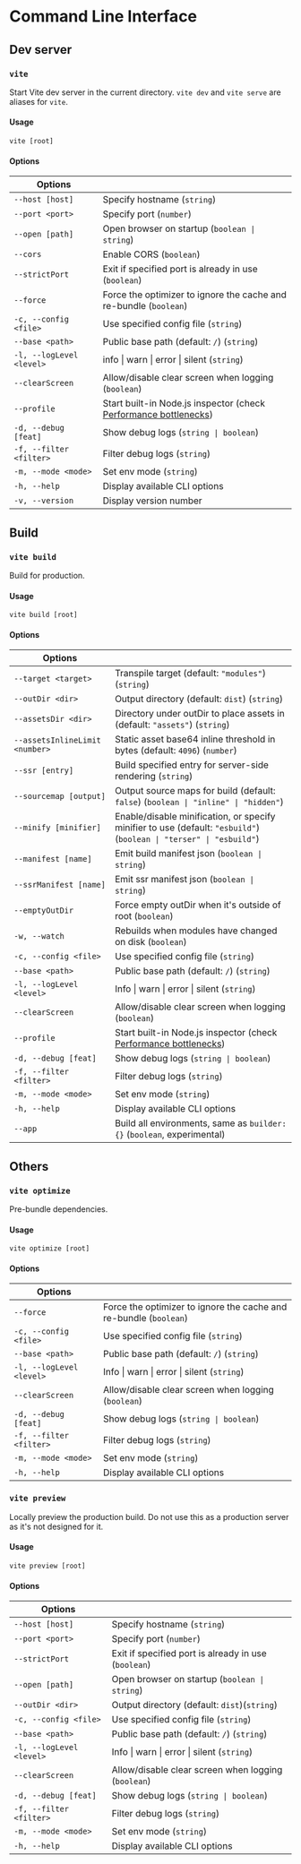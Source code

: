 # Command Line Interface

## Dev server

### `vite`

Start Vite dev server in the current directory. `vite dev` and `vite serve` are aliases for `vite`.

#### Usage

```
vite [root]
```

#### Options

|Options||
|---|---|
|`--host [host]`|Specify hostname (`string`)|
|`--port <port>`|Specify port (`number`)|
|`--open [path]`|Open browser on startup (`boolean \| string`)|
|`--cors`|Enable CORS (`boolean`)|
|`--strictPort`|Exit if specified port is already in use (`boolean`)|
|`--force`|Force the optimizer to ignore the cache and re-bundle (`boolean`)|
|`-c, --config <file>`|Use specified config file (`string`)|
|`--base <path>`|Public base path (default: `/`) (`string`)|
|`-l, --logLevel <level>`|info \| warn \| error \| silent (`string`)|
|`--clearScreen`|Allow/disable clear screen when logging (`boolean`)|
|`--profile`|Start built-in Node.js inspector (check [Performance bottlenecks](https://vite.dev/guide/troubleshooting.html#performance-bottlenecks))|
|`-d, --debug [feat]`|Show debug logs (`string \| boolean`)|
|`-f, --filter <filter>`|Filter debug logs (`string`)|
|`-m, --mode <mode>`|Set env mode (`string`)|
|`-h, --help`|Display available CLI options|
|`-v, --version`|Display version number|

## Build

### `vite build`

Build for production.

#### Usage

```
vite build [root]
```

#### Options

|Options||
|---|---|
|`--target <target>`|Transpile target (default: `"modules"`) (`string`)|
|`--outDir <dir>`|Output directory (default: `dist`) (`string`)|
|`--assetsDir <dir>`|Directory under outDir to place assets in (default: `"assets"`) (`string`)|
|`--assetsInlineLimit <number>`|Static asset base64 inline threshold in bytes (default: `4096`) (`number`)|
|`--ssr [entry]`|Build specified entry for server-side rendering (`string`)|
|`--sourcemap [output]`|Output source maps for build (default: `false`) (`boolean \| "inline" \| "hidden"`)|
|`--minify [minifier]`|Enable/disable minification, or specify minifier to use (default: `"esbuild"`) (`boolean \| "terser" \| "esbuild"`)|
|`--manifest [name]`|Emit build manifest json (`boolean \| string`)|
|`--ssrManifest [name]`|Emit ssr manifest json (`boolean \| string`)|
|`--emptyOutDir`|Force empty outDir when it's outside of root (`boolean`)|
|`-w, --watch`|Rebuilds when modules have changed on disk (`boolean`)|
|`-c, --config <file>`|Use specified config file (`string`)|
|`--base <path>`|Public base path (default: `/`) (`string`)|
|`-l, --logLevel <level>`|Info \| warn \| error \| silent (`string`)|
|`--clearScreen`|Allow/disable clear screen when logging (`boolean`)|
|`--profile`|Start built-in Node.js inspector (check [Performance bottlenecks](https://vite.dev/guide/troubleshooting.html#performance-bottlenecks))|
|`-d, --debug [feat]`|Show debug logs (`string \| boolean`)|
|`-f, --filter <filter>`|Filter debug logs (`string`)|
|`-m, --mode <mode>`|Set env mode (`string`)|
|`-h, --help`|Display available CLI options|
|`--app`|Build all environments, same as `builder: {}` (`boolean`, experimental)|

## Others

### `vite optimize`

Pre-bundle dependencies.

#### Usage

```
vite optimize [root]
```

#### Options

|Options||
|---|---|
|`--force`|Force the optimizer to ignore the cache and re-bundle (`boolean`)|
|`-c, --config <file>`|Use specified config file (`string`)|
|`--base <path>`|Public base path (default: `/`) (`string`)|
|`-l, --logLevel <level>`|Info \| warn \| error \| silent (`string`)|
|`--clearScreen`|Allow/disable clear screen when logging (`boolean`)|
|`-d, --debug [feat]`|Show debug logs (`string \| boolean`)|
|`-f, --filter <filter>`|Filter debug logs (`string`)|
|`-m, --mode <mode>`|Set env mode (`string`)|
|`-h, --help`|Display available CLI options|

### `vite preview`

Locally preview the production build. Do not use this as a production server as it's not designed for it.

#### Usage

```
vite preview [root]
```

#### Options

|Options||
|---|---|
|`--host [host]`|Specify hostname (`string`)|
|`--port <port>`|Specify port (`number`)|
|`--strictPort`|Exit if specified port is already in use (`boolean`)|
|`--open [path]`|Open browser on startup (`boolean \| string`)|
|`--outDir <dir>`|Output directory (default: `dist`)(`string`)|
|`-c, --config <file>`|Use specified config file (`string`)|
|`--base <path>`|Public base path (default: `/`) (`string`)|
|`-l, --logLevel <level>`|Info \| warn \| error \| silent (`string`)|
|`--clearScreen`|Allow/disable clear screen when logging (`boolean`)|
|`-d, --debug [feat]`|Show debug logs (`string \| boolean`)|
|`-f, --filter <filter>`|Filter debug logs (`string`)|
|`-m, --mode <mode>`|Set env mode (`string`)|
|`-h, --help`|Display available CLI options|